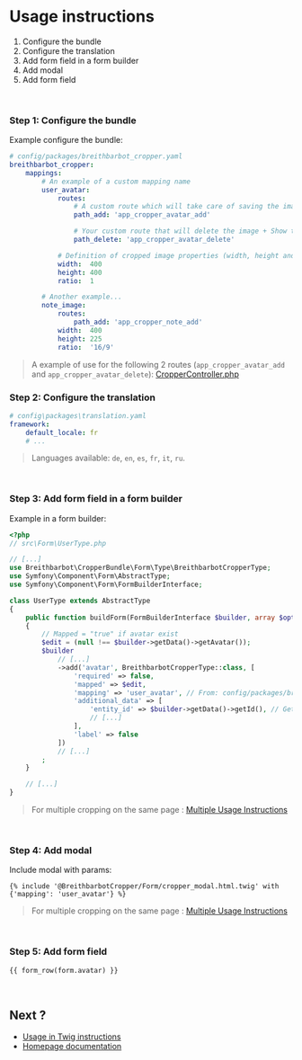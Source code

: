 Usage instructions
==================

1. Configure the bundle
2. Configure the translation
3. Add form field in a form builder
4. Add modal
5. Add form field

<br>

### Step 1: Configure the bundle
Example configure the bundle:

```yaml
# config/packages/breithbarbot_cropper.yaml
breithbarbot_cropper:
    mappings:
        # An example of a custom mapping name
        user_avatar:
            routes:
                # A custom route which will take care of saving the image
                path_add: 'app_cropper_avatar_add'

                # Your custom route that will delete the image + Show the delete button in the modal. (Optional parameter)
                path_delete: 'app_cropper_avatar_delete'

            # Definition of cropped image properties (width, height and ratio)
            width:  400
            height: 400
            ratio:  1

        # Another example...
        note_image:
            routes:
                path_add: 'app_cropper_note_add'
            width:  400
            height: 225
            ratio:  '16/9'
```

> A example of use for the following 2 routes (`app_cropper_avatar_add` and `app_cropper_avatar_delete`): [CropperController.php](examples/src/Controller/CropperController.php)

### Step 2: Configure the translation

```yaml
# config\packages\translation.yaml
framework:
    default_locale: fr
    # ...
```

> Languages available: `de`, `en`, `es`, `fr`, `it`, `ru`.

<br>

### Step 3: Add form field in a form builder
Example in a form builder:

```php
<?php
// src\Form\UserType.php

// [...]
use Breithbarbot\CropperBundle\Form\Type\BreithbarbotCropperType;
use Symfony\Component\Form\AbstractType;
use Symfony\Component\Form\FormBuilderInterface;

class UserType extends AbstractType
{
    public function buildForm(FormBuilderInterface $builder, array $options)
    {
        // Mapped = "true" if avatar exist
        $edit = (null !== $builder->getData()->getAvatar());
        $builder
            // [...]
            ->add('avatar', BreithbarbotCropperType::class, [
                'required' => false,
                'mapped' => $edit,
                'mapping' => 'user_avatar', // From: config/packages/breithbarbot_cropper.yaml
                'additional_data' => [
                    'entity_id' => $builder->getData()->getId(), // Get current ID
                    // [...]
                ],
                'label' => false
            ])
            // [...]
        ;
    }

    // [...]
}
```

> For multiple cropping on the same page : [Multiple Usage Instructions](usage_multiple.md)

<br>

### Step 4: Add modal
Include modal with params:

```twig
{% include '@BreithbarbotCropper/Form/cropper_modal.html.twig' with {'mapping': 'user_avatar'} %}
```

> For multiple cropping on the same page : [Multiple Usage Instructions](usage_multiple.md)

<br>

### Step 5: Add form field

```twig
{{ form_row(form.avatar) }}
```

<br>

## Next ?
- [Usage in Twig instructions](usage_twig.md)
- [Homepage documentation](index.md)
